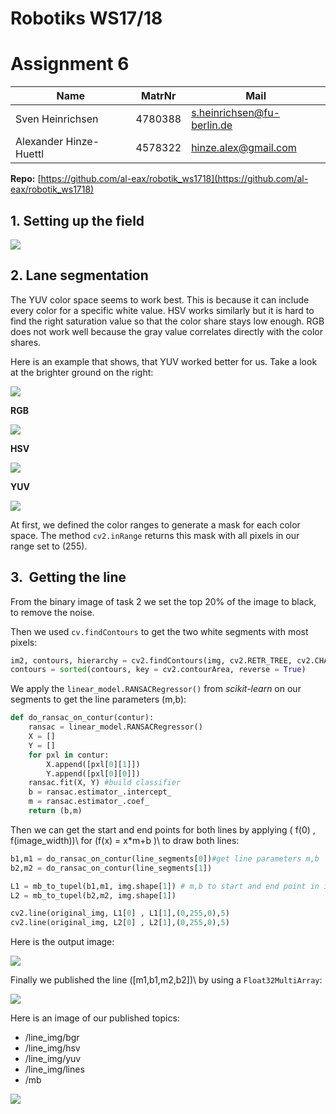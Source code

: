 # Robotiks WS17/18

# Assignment 6



| Name | MatrNr | Mail |
|------|----------|-----|
| Sven Heinrichsen | 4780388| s.heinrichsen@fu-berlin.de |
| Alexander Hinze-Huettl | 4578322 | hinze.alex@gmail.com |

__Repo:__ [https://github.com/al-eax/robotik_ws1718](https://github.com/al-eax/robotik_ws1718)

## 1.​ Setting​ ​up​ ​the​ ​field
![](setup.jpg)

## 2.​ ​Lane​ ​segmentation

The YUV color space seems to work best. This is because it can include every color for a specific white value. HSV works similarly but it is hard to find the right saturation value so that the color share stays low enough. RGB does not work well because the gray value correlates directly with the color shares.

Here is an example that shows, that YUV worked better for us. Take a look at the brighter ground on the right:

![](bar.png)

__RGB__

![](rgb_bad.png)

__HSV__

![](hsv_bad.png)

__YUV__

![](yuv_nice.png)

At first, we defined the color ranges to generate a mask for each color space. The method `cv2.inRange` returns this mask with all pixels in our range set to \(255)\.

## 3.​ ​ Getting​ ​the​ ​line​
From the binary image of task 2 we set the top 20% of the image to black, to remove the noise.

Then we used `cv.findContours` to get the two white segments with most pixels:
```py
im2, contours, hierarchy = cv2.findContours(img, cv2.RETR_TREE, cv2.CHAIN_APPROX_SIMPLE)
contours = sorted(contours, key = cv2.contourArea, reverse = True)
```

We apply the `linear_model.RANSACRegressor()` from _scikit-learn_ on our segments to get the line parameters \(m,b)\:

```py
def do_ransac_on_contur(contur):
    ransac = linear_model.RANSACRegressor()
    X = []
    Y = []
    for pxl in contur:
        X.append([pxl[0][1]])
        Y.append([pxl[0][0]])
    ransac.fit(X, Y) #build classifier
    b = ransac.estimator_.intercept_
    m = ransac.estimator_.coef_
    return (b,m)
```

Then we can get the start and end points for both lines by applying \( f(0) , f(image\_width))\ for \(f(x) = x*m+b )\ to draw both lines:

```py
b1,m1 = do_ransac_on_contur(line_segments[0])#get line parameters m,b
b2,m2 = do_ransac_on_contur(line_segments[1])

L1 = mb_to_tupel(b1,m1, img.shape[1]) # m,b to start and end point in image
L2 = mb_to_tupel(b2,m2, img.shape[1])

cv2.line(original_img, L1[0] , L1[1],(0,255,0),5)
cv2.line(original_img, L2[0] , L2[1],(0,255,0),5)
```

Here is the output image:

![](lines.png)

Finally we published the line \([m1,b1,m2,b2])\ by using a `Float32MultiArray`:

![](mb.png)

Here is an image of our published topics:

* /line_img/bgr
* /line_img/hsv
* /line_img/yuv
* /line_img/lines
* /mb

![](rostopic.png)
